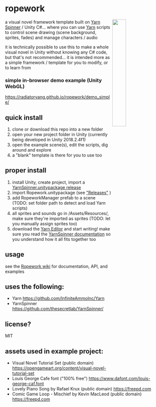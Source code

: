 # ropework
<img width=30% align=right src=https://raw.githubusercontent.com/radiatoryang/ropework/master/ropework_demo1.gif> 

a visual novel framework template built on [Yarn Spinner](https://github.com/thesecretlab/YarnSpinner/) / Unity C#... where you can use [Yarn](https://github.com/InfiniteAmmoInc/Yarn) scripts to control scene drawing (scene background, sprites, fades) and manage characters / audio

it is technically possible to use this to make a whole visual novel in Unity without knowing any C# code, but that's not recommended... it is intended more as a simple framework / template for you to modify, or to learn from

### simple in-browser demo example (Unity WebGL)
https://radiatoryang.github.io/ropework/demo_simple/

## quick install
1. clone or download this repo into a new folder
2. open your new project folder in Unity (currently being developed in Unity 2018.2.4f1)
3. open the example scene(s), edit the scripts, dig around and explore
4. a "blank" template is there for you to use too

## proper install
1. install Unity, create project, import a [YarnSpinner.unitypackage release](https://github.com/thesecretlab/YarnSpinner/releases)
2. import Ropework.unitypackage (see ["Releases"](https://github.com/radiatoryang/ropework/releases) )
3. add RopeworkManager prefab to a scene (TODO: set folder path to detect and load Yarn scripts)
4. all sprites and sounds go in /Assets/Resources/, make sure they're imported as sprites (TODO: let you manually assign sprites too)
5. download the [Yarn Editor](https://github.com/InfiniteAmmoInc/Yarn) and start writing! make sure you read the [YarnSpinner documentation](https://github.com/thesecretlab/YarnSpinner/blob/master/Documentation/YarnSpinner-Unity/YarnSpinner-with-Unity-StepByStep.md) so you understand how it all fits together too

## usage
see the [Ropework wiki](https://github.com/radiatoryang/ropework/wiki) for documentation, API, and examples

## uses the following:
- Yarn https://github.com/InfiniteAmmoInc/Yarn
- YarnSpinner https://github.com/thesecretlab/YarnSpinner/

## license?
MIT

## assets used in example project:
- Visual Novel Tutorial Set (public domain) https://opengameart.org/content/visual-novel-tutorial-set
- Louis George Cafe font ("100% free") https://www.dafont.com/louis-george-caf.font
- Lovely Piano Song by Rafael Krux (public domain) https://freepd.com
- Comic Game Loop - Mischief by Kevin MacLeod (public domain) https://freepd.com 
